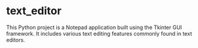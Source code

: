 # text_editor
This Python project is a Notepad application built using the Tkinter GUI framework. It includes various text editing features commonly found in text editors.
